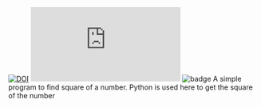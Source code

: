 [![DOI](https://zenodo.org/badge/531588763.svg)](https://zenodo.org/badge/latestdoi/531588763) [![badge](https://img.shields.io/github/checks-status/Priya-Saroj/HW1_CSC510/square_of_a_number.py?style=plastic)](https://github.com/Priya-Saroj/HW1_CSC510/blob/main/square_of_a_number.py)
![badge](https://img.shields.io/github/checks-status/Priya-Saroj/HW1_CSC510/main)
 A simple program to find square of a number. Python is used here to get the square of the number
